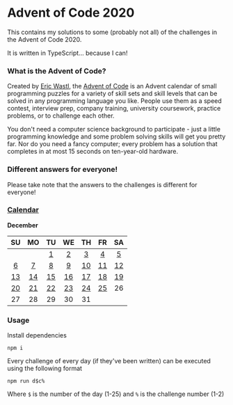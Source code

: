 # Advent of Code 2020

This contains my solutions to some (probably not all) of the challenges in the Advent of Code 2020.

It is written in TypeScript... because I can!

### What is the Advent of Code?

Created by [Eric Wastl](https://github.com/topaz), the [Advent of Code](https://adventofcode.com/2020) is an Advent calendar of small programming puzzles for a variety of skill sets and skill levels that can be solved in any programming language you like. People use them as a speed contest, interview prep, company training, university coursework, practice problems, or to challenge each other.

You don't need a computer science background to participate - just a little programming knowledge and some problem solving skills will get you pretty far. Nor do you need a fancy computer; every problem has a solution that completes in at most 15 seconds on ten-year-old hardware.

### Different answers for everyone!

Please take note that the answers to the challenges is different for everyone!

### [Calendar](calendar)

**December**

|           SU            |           MO            |           TU            |           WE            |           TH            |           FR            |           SA            |
| :---------------------: | :---------------------: | :---------------------: | :---------------------: | :---------------------: | :---------------------: | :---------------------: |
|                         |                         |  [1](calendar/day%201)  |  [2](calendar/day%202)  |  [3](calendar/day%203)  |  [4](calendar/day%204)  |  [5](calendar/day%205)  |
|  [6](calendar/day%206)  |  [7](calendar/day%207)  |  [8](calendar/day%208)  |  [9](calendar/day%209)  | [10](calendar/day%2010) | [11](calendar/day%2011) | [12](calendar/day%2012) |
| [13](calendar/day%2013) | [14](calendar/day%2014) | [15](calendar/day%2015) | [16](calendar/day%2016) | [17](calendar/day%2017) | [18](calendar/day%2018) | [19](calendar/day%2019) |
| [20](calendar/day%2020) | [21](calendar/day%2021) | [22](calendar/day%2022) | [23](calendar/day%2023) | [24](calendar/day%2024) | [25](calendar/day%2025) |           26            |
|           27            |           28            |           29            |           30            |           31            |                         |                         |

### Usage

Install dependencies

```
npm i
```

Every challenge of every day (if they've been written) can be executed using the following format

```
npm run d$c%
```

Where `$` is the number of the day (1-25) and `%` is the challenge number (1-2)
